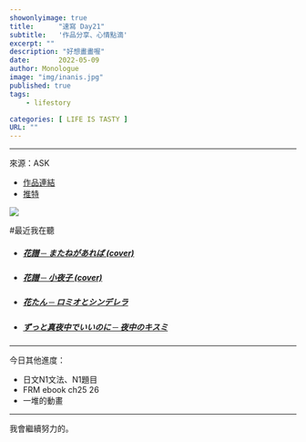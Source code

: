 ```yaml
---
showonlyimage: true
title:      "速寫 Day21"
subtitle:   '作品分享、心情點滴'
excerpt: ""
description: "好想畫畫喔"
date:       2022-05-09
author: Monologue    
image: "img/inanis.jpg"
published: true 
tags:
    - lifestory

categories: [ LIFE IS TASTY ]
URL: ""
---
```

***

來源：ASK  
* [作品連結](https://www.pixiv.net/artworks/91953835)  
* [推特](https://twitter.com/askziye)  

![](/blog/sketch/d21-1.jpg)
  
#最近我在聽  
* ##### [花譜 ─ またねがあれば (cover)](https://www.youtube.com/watch?v=6pEDTxHm-Ek)  
* ##### [花譜 ─ 小夜子 (cover)](https://www.youtube.com/watch?v=waoAm-x96J0)  
* ##### [花たん ─ ロミオとシンデレラ](https://www.youtube.com/watch?v=TbFSpvlaugc)  
* ##### [ずっと真夜中でいいのに ─ 夜中のキスミ](https://www.youtube.com/watch?v=zruIvqmwSIs)  

***
今日其他進度：  
* 日文N1文法、N1題目  
* FRM ebook ch25 26
* 一堆的動畫  
  
***
我會繼續努力的。
<!--more-->
